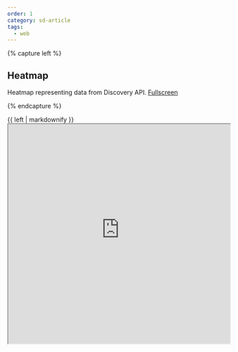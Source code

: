 ```yaml
---
order: 1
category: sd-article
tags:
  - web
---
```


{% capture left %}

## Heatmap

Heatmap representing data from Discovery API. [Fullscreen](http://heatmap-1220776398.us-west-2.elb.amazonaws.com/)

{% endcapture %}

<div class="col-lg-8 col-md-8 col-sm-8">{{ left | markdownify }}</div>
<iframe style="width:100%;height:500px;" src="http://heatmap-1220776398.us-west-2.elb.amazonaws.com/"></iframe>
